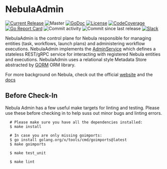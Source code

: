 NebulaAdmin
==========

[![Current Release](https://img.shields.io/github/release/nebulaclouds/nebulaadmin.svg)](https://github.com/nebulaclouds/nebulaadmin/releases/latest)
![Master](https://github.com/nebulaclouds/nebulaadmin/workflows/Master/badge.svg)
[![GoDoc](https://godoc.org/github.com/nebulaclouds/nebulaadmin?status.svg)](https://pkg.go.dev/mod/github.com/nebulaclouds/nebulaadmin)
[![License](https://img.shields.io/badge/LICENSE-Apache2.0-ff69b4.svg)](http://www.apache.org/licenses/LICENSE-2.0.html)
[![CodeCoverage](https://img.shields.io/codecov/c/github/nebulaclouds/nebulaadmin.svg)](https://codecov.io/gh/nebulaclouds/nebulaadmin)
[![Go Report Card](https://goreportcard.com/badge/github.com/nebulaclouds/nebulaadmin)](https://goreportcard.com/report/github.com/nebulaclouds/nebulaadmin)
![Commit activity](https://img.shields.io/github/commit-activity/w/nebulaclouds/nebulaadmin.svg?style=plastic)
![Commit since last release](https://img.shields.io/github/commits-since/nebulaclouds/nebulaadmin/latest.svg?style=plastic)
[![Slack](https://img.shields.io/badge/slack-join_chat-white.svg?logo=slack&style=social)](https://slack.nebula.org)

NebulaAdmin is the control plane for Nebula responsible for managing entities (task, workflows, launch plans) and
administering workflow executions. NebulaAdmin implements the
[AdminService](https://github.com/nebulaclouds/nebulaidl/blob/master/protos/nebulaidl/service/admin.proto) which
defines a stateless REST/gRPC service for interacting with registered Nebula entities and executions.
NebulaAdmin uses a relational style Metadata Store abstracted by [GORM](http://gorm.io/) ORM library.

For more background on Nebula, check out the official [website](https://nebula.org/) and the [docs](https://docs.nebula.org/en/latest/index.html)

Before Check-In
---------------

Nebula Admin has a few useful make targets for linting and testing. Please use these before checking in to help suss out
minor bugs and linting errors.

```
  # Please make sure you have all the dependencies installed:
  $ make install
  
  # In case you are only missing goimports:
  $ go install golang.org/x/tools/cmd/goimports@latest
  $ make goimports
```

```
  $ make test_unit
```

```
  $ make lint
```
